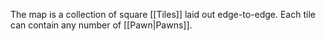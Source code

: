 The map is a collection of square [[Tiles]] laid out edge-to-edge. Each tile can contain any number of [[Pawn|Pawns]].